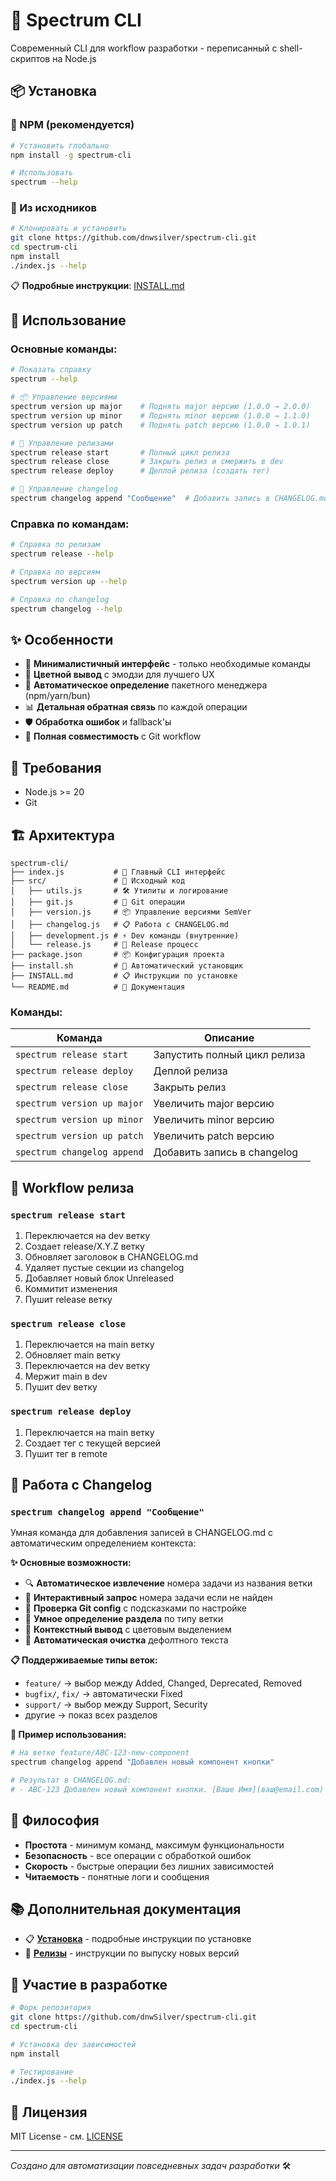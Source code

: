 # 🚀 Spectrum CLI

Современный CLI для workflow разработки - переписанный с shell-скриптов на Node.js

## 📦 Установка

### 🌟 NPM (рекомендуется)

```bash
# Установить глобально
npm install -g spectrum-cli

# Использовать
spectrum --help
```

### 🔧 Из исходников

```bash
# Клонировать и установить
git clone https://github.com/dnwsilver/spectrum-cli.git
cd spectrum-cli
npm install
./index.js --help
```

📋 **Подробные инструкции**: [INSTALL.md](./INSTALL.md)

## 🚀 Использование

### Основные команды:

```bash
# Показать справку
spectrum --help

# 📦 Управление версиями
spectrum version up major    # Поднять major версию (1.0.0 → 2.0.0)
spectrum version up minor    # Поднять minor версию (1.0.0 → 1.1.0)
spectrum version up patch    # Поднять patch версию (1.0.0 → 1.0.1)

# 🚀 Управление релизами
spectrum release start       # Полный цикл релиза
spectrum release close       # Закрыть релиз и смержить в dev
spectrum release deploy      # Деплой релиза (создать тег)

# 📝 Управление changelog
spectrum changelog append "Сообщение"  # Добавить запись в CHANGELOG.md
```

### Справка по командам:

```bash
# Справка по релизам
spectrum release --help

# Справка по версиям
spectrum version up --help

# Справка по changelog
spectrum changelog --help
```

## ✨ Особенности

- 🎯 **Минималистичный интерфейс** - только необходимые команды
- 🎨 **Цветной вывод** с эмодзи для лучшего UX
- 🔄 **Автоматическое определение** пакетного менеджера (npm/yarn/bun)
- 📊 **Детальная обратная связь** по каждой операции
- 🛡️ **Обработка ошибок** и fallback'ы
- 🚀 **Полная совместимость** с Git workflow

## 🔧 Требования

- Node.js >= 20
- Git

## 🏗️ Архитектура

```
spectrum-cli/
├── index.js           # 🚀 Главный CLI интерфейс
├── src/               # 📁 Исходный код
│   ├── utils.js       # 🛠️ Утилиты и логирование
│   ├── git.js         # 📝 Git операции
│   ├── version.js     # 📦 Управление версиями SemVer
│   ├── changelog.js   # 📋 Работа с CHANGELOG.md
│   ├── development.js # ⚡ Dev команды (внутренние)
│   └── release.js     # 🚀 Release процесс
├── package.json       # 📦 Конфигурация проекта
├── install.sh         # 🔧 Автоматический установщик
├── INSTALL.md         # 📋 Инструкции по установке
└── README.md          # 📖 Документация
```

### Команды:

| Команда                       | Описание                     |
| ----------------------------- | ---------------------------- |
| `spectrum release start`      | Запустить полный цикл релиза |
| `spectrum release deploy`     | Деплой релиза                |
| `spectrum release close`      | Закрыть релиз                |
| `spectrum version up major`   | Увеличить major версию       |
| `spectrum version up minor`   | Увеличить minor версию       |
| `spectrum version up patch`   | Увеличить patch версию       |
| `spectrum changelog append`   | Добавить запись в changelog  |

## 🔄 Workflow релиза

### `spectrum release start`

1. Переключается на dev ветку
2. Создает release/X.Y.Z ветку
3. Обновляет заголовок в CHANGELOG.md
4. Удаляет пустые секции из changelog
5. Добавляет новый блок Unreleased
6. Коммитит изменения
7. Пушит release ветку

### `spectrum release close`

1. Переключается на main ветку
2. Обновляет main ветку
3. Переключается на dev ветку
4. Мержит main в dev
5. Пушит dev ветку

### `spectrum release deploy`

1. Переключается на main ветку
2. Создает тег с текущей версией
3. Пушит тег в remote

## 📝 Работа с Changelog

### `spectrum changelog append "Сообщение"`

Умная команда для добавления записей в CHANGELOG.md с автоматическим определением контекста:

**✨ Основные возможности:**
- 🔍 **Автоматическое извлечение** номера задачи из названия ветки
- 🤔 **Интерактивный запрос** номера задачи если не найден
- 👤 **Проверка Git config** с подсказками по настройке
- 🎯 **Умное определение раздела** по типу ветки
- 🎨 **Контекстный вывод** с цветовым выделением
- 🧹 **Автоматическая очистка** дефолтного текста

**📋 Поддерживаемые типы веток:**
- `feature/` → выбор между Added, Changed, Deprecated, Removed
- `bugfix/`, `fix/` → автоматически Fixed
- `support/` → выбор между Support, Security
- другие → показ всех разделов

**📌 Пример использования:**
```bash
# На ветке feature/ABC-123-new-component
spectrum changelog append "Добавлен новый компонент кнопки"

# Результат в CHANGELOG.md:
# - ABC-123 Добавлен новый компонент кнопки. [Ваше Имя](ваш@email.com)
```

## 🎯 Философия

- **Простота** - минимум команд, максимум функциональности
- **Безопасность** - все операции с обработкой ошибок
- **Скорость** - быстрые операции без лишних зависимостей
- **Читаемость** - понятные логи и сообщения

## 📚 Дополнительная документация

- 📋 **[Установка](./INSTALL.md)** - подробные инструкции по установке
- 🚀 **[Релизы](./RELEASE.md)** - инструкции по выпуску новых версий

## 🤝 Участие в разработке

```bash
# Форк репозитория
git clone https://github.com/dnwSilver/spectrum-cli.git
cd spectrum-cli

# Установка dev зависимостей
npm install

# Тестирование
./index.js --help
```

## 📄 Лицензия

MIT License - см. [LICENSE](./LICENSE)

---

_Создано для автоматизации повседневных задач разработки_ 🛠️
